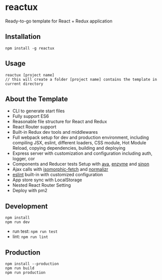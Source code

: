 reactux
=================
Ready-to-go template for React + Redux application

Installation
------------

    npm install -g reactux
    
Usage
------------

    reactux [project name]
    // this will create a folder [project name] contains the template in current directory

About the Template
------------

- CLI to generate start files
- Fully support ES6 
- Reasonable file structure for React and Redux
- React Router support
- Built-in Redux dev tools and middlewares 
- Full webpack setup for dev and production environment, including compiling JSX, eslint, different loaders, CSS module, Hot Module Reload, copying dependencies, building and deploying
- Express server with customization and configuration including auth, logger, cor 
- Components and Reducer tests Setup with [ava](https://github.com/avajs/ava), [enzyme](https://github.com/airbnb/enzyme) and [sinon](http://sinonjs.org/)
- Ajax calls with [isomorphic-fetch](https://github.com/matthew-andrews/isomorphic-fetch) and [normalizr](https://github.com/paularmstrong/normalizr)
- [eslint](http://eslint.org/) built-in with customized configuration
- App store sync with LocalStorage 
- Nested React Router Setting
- Deploy with pm2 

Development
------------

```
npm install
npm run dev
```

- run test: `npm run test`
- lint: `npm run lint`

Production
------------

```
npm install --production
npm run build
npm run production
```

